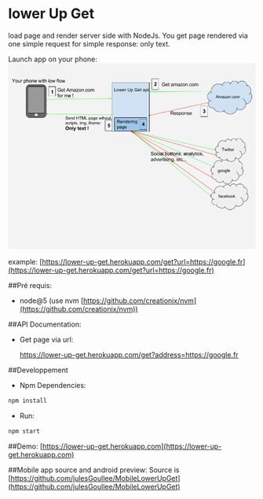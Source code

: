 lower Up Get
==========
load page and render server side with NodeJs. You get page rendered via one simple request for simple response: only text. 

Launch app on your phone:
![Schema](https://raw.githubusercontent.com/julesGoullee/LowerUpGet/master/schema.png)

example: [https://lower-up-get.herokuapp.com/get?url=https://google.fr](https://lower-up-get.herokuapp.com/get?url=https://google.fr)

##Pré requis:
- node@5 (use nvm [https://github.com/creationix/nvm](https://github.com/creationix/nvm))

##API Documentation:
- Get page via url:
    
    https://lower-up-get.herokuapp.com/get?address=https://google.fr

##Developpement
- Npm Dependencies:
```bash
npm install
```
- Run:
```bash 
npm start
```

##Demo:
[https://lower-up-get.herokuapp.com](https://lower-up-get.herokuapp.com)


##Mobile app source and android preview:
Source is [https://github.com/julesGoullee/MobileLowerUpGet](https://github.com/julesGoullee/MobileLowerUpGet)
